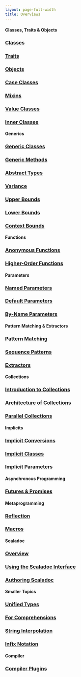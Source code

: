 ```yaml
---
layout: page-full-width
title: Overviews
---
```


#### Classes, Traits & Objects

<div class="container">
  <div class="row">
    <div class="col-md-4 doc-block">
      <h3><a href="classes">Classes</a></h3>
      <p></p>
    </div>
    <div class="col-md-4 doc-block">
      <h3><a href="traits">Traits</a></h3>
      <p></p>
    </div>
    <div class="col-md-4 doc-block">
      <h3><a href="objects">Objects</a></h3>
      <p></p>
    </div>
  </div>
  <div class="row">
    <div class="col-md-4 doc-block">
      <h3><a href="case-classes">Case Classes</a></h3>
      <p></p>
    </div>
    <div class="col-md-4 doc-block">
      <h3><a href="mixin-composition">Mixins</a></h3>
      <p></p>
    </div>
  </div>
  <div class="row">
    <div class="col-md-4 doc-block">
      <h3><a href="value-classes">Value Classes</a></h3>
      <p></p>
    </div>
  </div>
  <div class="row">
    <div class="col-md-4 doc-block">
      <h3><a href="inner-classes">Inner Classes</a></h3>
      <p></p>
    </div>
  </div>
</div>

#### Generics

<div class="container">
  <div class="row">
    <div class="col-md-4 doc-block">
      <h3><a href="generic-classes">Generic Classes</a></h3>
      <p></p>
    </div>
    <div class="col-md-4 doc-block">
      <h3><a href="generic-methods">Generic Methods</a></h3>
      <p></p>
    </div>
    <div class="col-md-4 doc-block">
      <h3><a href="abstract-types">Abstract Types</a></h3>
      <p></p>
    </div>
    <div class="col-md-4 doc-block">
      <h3><a href="variance">Variance</a></h3>
      <p></p>
    </div>
  </div>
  <div class="row">
    <div class="col-md-4 doc-block">
      <h3><a href="upper-bounds">Upper Bounds</a></h3>
      <p></p>
    </div>
    <div class="col-md-4 doc-block">
      <h3><a href="lower-bounds">Lower Bounds</a></h3>
      <p></p>
    </div>
    <div class="col-md-4 doc-block">
      <h3><a href="context-bounds">Context Bounds</a></h3>
      <p></p>
    </div>
  </div>
</div>

#### Functions

<div class="container">
  <div class="row">
    <div class="col-md-4 doc-block">
      <h3><a href="anonymous-functions">Anonymous Functions</a></h3>
      <p></p>
    </div>
    <div class="col-md-4 doc-block">
      <h3><a href="higher-order-functions">Higher-Order Functions</a></h3>
      <p></p>
    </div>

  </div>
</div>

#### Parameters

<div class="container">
  <div class="row">
    <div class="col-md-4 doc-block">
      <h3><a href="named-parameters">Named Parameters</a></h3>
      <p></p>
    </div>
    <div class="col-md-4 doc-block">
      <h3><a href="default-parameters">Default Parameters</a></h3>
      <p></p>
    </div>
    <div class="col-md-4 doc-block">
      <h3><a href="by-name-parameters">By-Name Parameters</a></h3>
      <p></p>
    </div>
  </div>
</div>

#### Pattern Matching & Extractors

<div class="container">
  <div class="row">
    <div class="col-md-4 doc-block">
      <h3><a href="pattern-matching">Pattern Matching</a></h3>
      <p></p>
    </div>
    <div class="col-md-4 doc-block">
      <h3><a href="sequence-patterns">Sequence Patterns</a></h3>
      <p></p>
    </div>
    <div class="col-md-4 doc-block">
      <h3><a href="extractors">Extractors</a></h3>
      <p></p>
    </div>
  </div>
</div>

#### Collections

<div class="container">
  <div class="row">
    <div class="col-md-4 doc-block">
      <h3><a href="collections/introduction/">Introduction to Collections</a></h3>
      <p></p>
    </div>
    <div class="col-md-4 doc-block">
      <h3><a href="collections/architecture/">Architecture of Collections</a></h3>
      <p></p>
    </div>
    <div class="col-md-4 doc-block">
      <h3><a href="collections/parallel/">Parallel Collections</a></h3>
      <p></p>
    </div>
  </div>
</div>

#### Implicits

<div class="container">
  <div class="row">
    <div class="col-md-4 doc-block">
      <h3><a href="implicit-conversions">Implicit Conversions</a></h3>
      <p></p>
    </div>
    <div class="col-md-4 doc-block">
      <h3><a href="implicit-classes">Implicit Classes</a></h3>
      <p></p>
    </div>
    <div class="col-md-4 doc-block">
      <h3><a href="implicit-parameters">Implicit Parameters</a></h3>
      <p></p>
    </div>
  </div>
</div>

#### Asynchronous Programming

<div class="container">
  <div class="row">
    <div class="col-md-4 doc-block">
      <h3><a href="futures-and-promises">Futures &amp; Promises</a></h3>
      <p></p>
    </div>
  </div>
</div>

#### Metaprogramming

<div class="container">
  <div class="row">
    <div class="col-md-4 doc-block">
      <h3><a href="{{ site.baseurl }}/documentation/meta/reflection/">Reflection</a></h3>
      <p></p>
    </div>
    <div class="col-md-4 doc-block">
      <h3><a href="{{ site.baseurl }}/documentation/meta/macros/">Macros</a></h3>
      <p></p>
    </div>
  </div>
</div>

#### Scaladoc

<div class="container">
  <div class="row">
    <div class="col-md-4 doc-block">
      <h3><a href="scaladoc/">Overview</a></h3>
      <p></p>
    </div>
    <div class="col-md-4 doc-block">
      <h3><a href="scaladoc/interface/">Using the Scaladoc Interface</a></h3>
      <p></p>
    </div>
    <div class="col-md-4 doc-block">
      <h3><a href="scaladoc/for-library-authors/">Authoring Scaladoc</a></h3>
      <p></p>
    </div>
  </div>
</div>

#### Smaller Topics

<div class="container">
  <div class="row">
    <div class="col-md-4 doc-block">
      <h3><a href="unified-types">Unified Types</a></h3>
      <p></p>
    </div>
    <div class="col-md-4 doc-block">
      <h3><a href="for-comprehensions">For Comprehensions</a></h3>
      <p></p>
    </div>
    <div class="col-md-4 doc-block">
      <h3><a href="string-interpolation">String Interpolation</a></h3>
      <p></p>
    </div>
    <div class="col-md-4 doc-block">
      <h3><a href="infix-notation">Infix Notation</a></h3>
      <p></p>
    </div>
  </div>
</div>

#### Compiler

<div class="container">
  <div class="row">
    <div class="col-md-4 doc-block">
      <h3><a href="compiler/plugins">Compiler Plugins</a></h3>
      <p></p>
    </div>
  </div>
</div>

<!--

    Introduction
    Nested Methods
    Currying
    Compound Types
    Explicitly Typed Self References
    Views
    Local Type Inference
    Annotations

-->